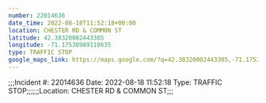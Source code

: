 ```yaml
---
number: 22014636
date_time: 2022-08-18T11:52:18+00:00
location: CHESTER RD & COMMON ST
latitude: 42.38320002443305
longitude: -71.17538989110635
type: TRAFFIC STOP
google_maps_link: https://maps.google.com/?q=42.38320002443305,-71.17538989110635
---
```


;;;Incident #: 22014636  Date: 2022-08-18 11:52:18   Type: TRAFFIC STOP;;;;;;Location: CHESTER RD & COMMON ST;;;
